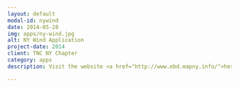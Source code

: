 ```yaml
---
layout: default
modal-id: nywind
date: 2014-05-28
img: apps/ny-wind.jpg
alt: NY Wind Application
project-date: 2014
client: TNC NY Chapter
category: apps
description: Visit the website <a href="http://www.ebd.mapny.info/">here</a>.

---
```


